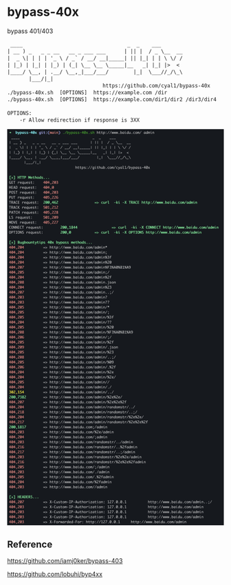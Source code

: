 # bypass-40x

bypass 401/403 

```
 ____                                  _  _    ___
| __ ) _   _ _ __   __ _ ___ ___      | || |  / _ \__  __
|  _ \| | | | '_ \ / _` / __/ __|_____| || |_| | | \ \/ /
| |_) | |_| | |_) | (_| \__ \__ \_____|__   _| |_| |>  <
|____/ \__, | .__/ \__,_|___/___/        |_|  \___//_/\_\
       |___/|_|
                               https://github.com/cyal1/bypass-40x
./bypass-40x.sh  [OPTIONS]  https://example.com /dir
./bypass-40x.sh  [OPTIONS]  https://example.com/dir1/dir2 /dir3/dir4

OPTIONS:
	-r Allow redirection if response is 3XX

```

<img src="./a.png">

## Reference

https://github.com/iamj0ker/bypass-403

https://github.com/lobuhi/byp4xx